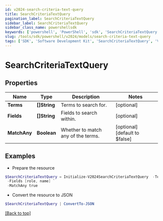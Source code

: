 ```yaml
---
id: v2024-search-criteria-text-query
title: SearchCriteriaTextQuery
pagination_label: SearchCriteriaTextQuery
sidebar_label: SearchCriteriaTextQuery
sidebar_class_name: powershellsdk
keywords: ['powershell', 'PowerShell', 'sdk', 'SearchCriteriaTextQuery', 'V2024SearchCriteriaTextQuery'] 
slug: /tools/sdk/powershell/v2024/models/search-criteria-text-query
tags: ['SDK', 'Software Development Kit', 'SearchCriteriaTextQuery', 'V2024SearchCriteriaTextQuery']
---
```



# SearchCriteriaTextQuery

## Properties

Name | Type | Description | Notes
------------ | ------------- | ------------- | -------------
**Terms** | **[]String** | Terms to search for. | [optional] 
**Fields** | **[]String** | Fields to search within. | [optional] 
**MatchAny** | **Boolean** | Whether to match any of the terms. | [optional] [default to $false]

## Examples

- Prepare the resource
```powershell
$SearchCriteriaTextQuery = Initialize-V2024SearchCriteriaTextQuery  -Terms [admin, user] `
 -Fields [role, name] `
 -MatchAny true
```

- Convert the resource to JSON
```powershell
$SearchCriteriaTextQuery | ConvertTo-JSON
```


[[Back to top]](#) 


